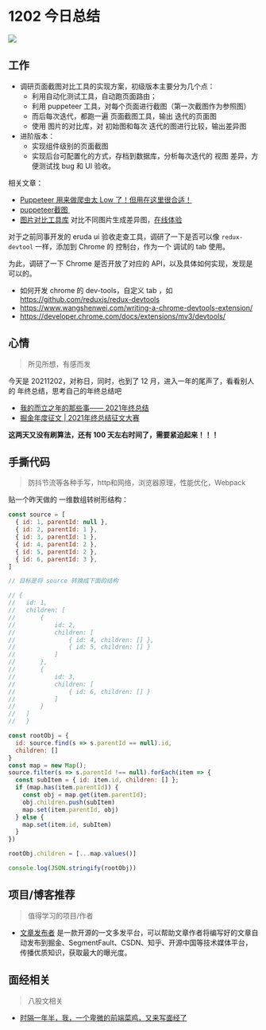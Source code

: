 
# 1202 今日总结

![](http://h2.ioliu.cn/bing/AnnasHummingbird_ZH-CN0832228710_1920x1080.jpg)



## 工作

- 调研页面截图对比工具的实现方案，初级版本主要分为几个点：
  - 利用自动化测试工具，自动跑页面路由；
  - 利用 puppeteer 工具，对每个页面进行截图（第一次截图作为参照图）
  - 而后每次迭代，都跑一遍 页面截图工具，输出 迭代的页面图
  - 使用 图片的对比库，对 初始图和每次 迭代的图进行比较，输出差异图
- 进阶版本：
  - 实现组件级别的页面截图
  - 实现后台可配置化的方式，存档到数据库，分析每次迭代的 视图 差异，方便测试找 bug 和 UI 验收。

相关文章：

- [Puppeteer 用来做爬虫太 Low 了！但用在这里很合适！](https://juejin.cn/post/6844903961263079431)
- [puppeteer截图 ](https://juejin.cn/post/6844903758351040520)
- [图片对比工具库](https://github.com/rsmbl/Resemble.js) 对比不同图片生成差异图，[在线体验](https://rsmbl.github.io/Resemble.js/)

对于之前同事开发的 eruda ui 验收走查工具，调研了一下是否可以像 `redux-devtool` 一样，添加到 Chrome 的 控制台，作为一个 调试的 tab 使用。

为此，调研了一下 Chrome 是否开放了对应的 API，以及具体如何实现，发现是可以的。

- 如何开发 chrome 的 dev-tools，自定义 tab ，如 https://github.com/reduxjs/redux-devtools
- https://www.wangshenwei.com/writing-a-chrome-devtools-extension/
- https://developer.chrome.com/docs/extensions/mv3/devtools/

## 心情
> 所见所想，有感而发

今天是 20211202，对称日，同时，也到了 12  月，进入一年的尾声了，看看别人的 年终总结，思考自己的年终总结吧

- [我的而立之年的那些事—— 2021年终总结](https://juejin.cn/post/7036764261028364318)
- [掘金年度征文 | 2021年终总结征文大赛](https://juejin.cn/post/7034786723137585188)

**这两天又没有刷算法，还有 100 天左右时间了，需要紧迫起来！！！**


## 手撕代码
> 防抖节流等各种手写，http和网络，浏览器原理，性能优化，Webpack


贴一个昨天做的 一维数组转树形结构：

```js
const source = [
  { id: 1, parentId: null },
  { id: 2, parentId: 1 },
  { id: 3, parentId: 1 },
  { id: 4, parentId: 2 },
  { id: 5, parentId: 2 },
  { id: 6, parentId: 3 },
]

// 目标是将 source 转换成下面的结构

// {
//   id: 1, 
//   children: [
//       {
//           id: 2,
//           children: [
//               { id: 4, children: [] },
//               { id: 5, children: [] }
//           ]
//       },
//       {
//           id: 3,
//           children: [
//               { id: 6, children: [] }
//           ]
//       }
//   ]
//   }

const rootObj = {
  id: source.find(s => s.parentId == null).id,
  children: []
}
const map = new Map();
source.filter(s => s.parentId !== null).forEach(item => {
  const subItem = { id: item.id, children: [] };
  if (map.has(item.parentId)) {
    const obj = map.get(item.parentId);
    obj.children.push(subItem)
    map.set(item.parentId, obj)
  } else {
    map.set(item.id, subItem)
  }
})

rootObj.children = [...map.values()]

console.log(JSON.stringify(rootObj))
```




## 项目/博客推荐
> 值得学习的项目/作者

-  [文章发布者](https://github.com/crawlab-team/artipub)  是一款开源的一文多发平台，可以帮助文章作者将编写好的文章自动发布到掘金、SegmentFault、CSDN、知乎、开源中国等技术媒体平台，传播优质知识，获取最大的曝光度。


## 面经相关
> 八股文相关

- [时隔一年半，我，一个卑微的前端菜鸡，又来写面经了](https://juejin.cn/post/7036581158670303240)